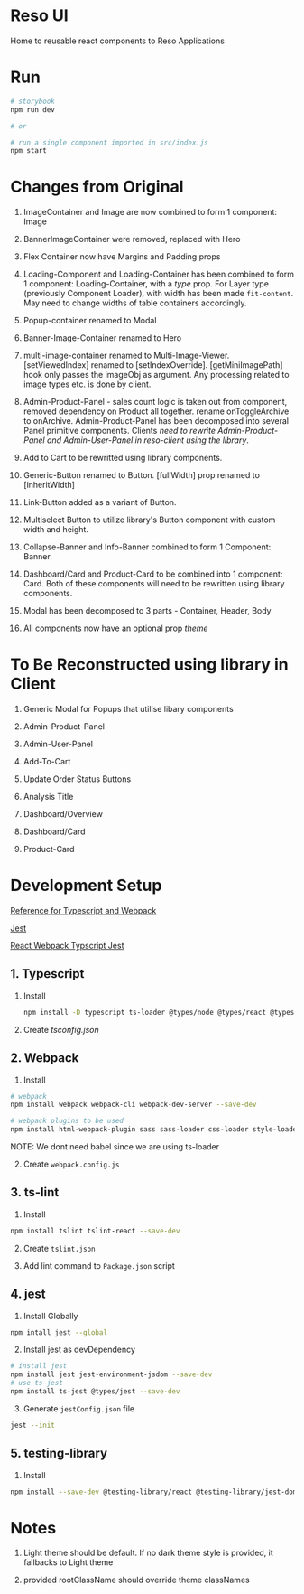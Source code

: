 # Reso UI

Home to reusable react components to Reso Applications

# Run

```bash
# storybook
npm run dev

# or

# run a single component imported in src/index.js
npm start

```

# Changes from Original

1. ImageContainer and Image are now combined to form 1 component: Image

2. BannerImageContainer were removed, replaced with Hero

3. Flex Container now have Margins and Padding props

4. Loading-Component and Loading-Container has been combined to form 1 component: Loading-Container, with a _type_ prop. For Layer type (previously Component Loader), with width has been made `fit-content`. May need to change widths of table containers accordingly.

5. Popup-container renamed to Modal

6. Banner-Image-Container renamed to Hero

7. multi-image-container renamed to Multi-Image-Viewer. [setViewedIndex] renamed to [setIndexOverride]. [getMiniImagePath] hook only passes the imageObj as argument. Any processing related to image types etc. is done by client.

8. Admin-Product-Panel - sales count logic is taken out from component, removed dependency on Product all together. rename onToggleArchive to onArchive. Admin-Product-Panel has been decomposed into several Panel primitive components. Clients _need to rewrite Admin-Product-Panel and Admin-User-Panel in reso-client using the library_.

9. Add to Cart to be rewritted using library components.

10. Generic-Button renamed to Button. [fullWidth] prop renamed to [inheritWidth]

11. Link-Button added as a variant of Button.

12. Multiselect Button to utilize library's Button component with custom width and height.

13. Collapse-Banner and Info-Banner combined to form 1 Component: Banner.

14. Dashboard/Card and Product-Card to be combined into 1 component: Card. Both of these components will need to be rewritten using library components.

15. Modal has been decomposed to 3 parts - Container, Header, Body

16. All components now have an optional prop _theme_

# To Be Reconstructed using library in Client

1. Generic Modal for Popups that utilise libary components

2. Admin-Product-Panel

3. Admin-User-Panel

4. Add-To-Cart

5. Update Order Status Buttons

6. Analysis Title

7. Dashboard/Overview

8. Dashboard/Card

9. Product-Card

# Development Setup

[Reference for Typescript and Webpack](https://dev.to/shivampawar/setup-react-application-using-typescript-and-webpack-2kn6)

[Jest](https://jestjs.io/docs/getting-started)

[React Webpack Typscript Jest](https://maxpolski.medium.com/react-typescript-webpack-jest-93a58c8458e5)

## 1. Typescript

1. Install

   ```bash
   npm install -D typescript ts-loader @types/node @types/react @types/react-dom
   ```

2. Create _tsconfig.json_

## 2. Webpack

1. Install

```bash
# webpack
npm install webpack webpack-cli webpack-dev-server --save-dev

# webpack plugins to be used
npm install html-webpack-plugin sass sass-loader css-loader style-loader --save-dev url-loader
```

NOTE: We dont need babel since we are using ts-loader

2. Create `webpack.config.js`

## 3. ts-lint

1. Install

```bash
npm install tslint tslint-react --save-dev
```

2. Create `tslint.json`

3. Add lint command to `Package.json` script

## 4. jest

1. Install Globally

```bash
npm intall jest --global
```

2. Install jest as devDependency

```bash
# install jest
npm install jest jest-environment-jsdom --save-dev
# use ts-jest
npm install ts-jest @types/jest --save-dev
```

3. Generate `jestConfig.json` file

```bash
jest --init
```

## 5. testing-library

1. Install

```bash
npm install --save-dev @testing-library/react @testing-library/jest-dom
```

# Notes

1. Light theme should be default. If no dark theme style is provided, it fallbacks to Light theme

2. provided rootClassName should override theme classNames
